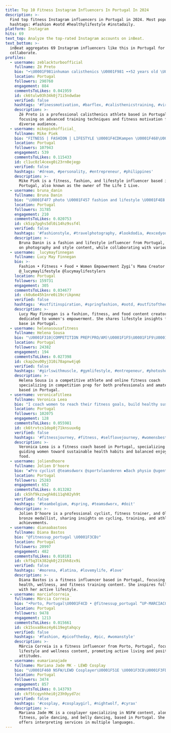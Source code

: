 ```yaml
---
title: Top 10 Fitness Instagram Influencers In Portugal In 2024
description: >-
  Find top fitness Instagram influencers in Portugal in 2024. Most popular
  hashtags: #fashion #ootd #healthylifestyle #instadaily.
platform: Instagram
hits: 69
text_top: Analyze the top-rated Instagram accounts on inBeat.
text_bottom: >-
  inBeat aggregates 69 Instagram influencers like this in Portugal for you to
  collaborate.
profiles:
  - username: zeblackturboofficial
    fullname: Zé Preto
    bio: "➡️\U0001F981inhuman calisthenics \U0001F981 ➡️☀️52 years old \U0001F4AA\U0001F3FF ➡️\U0001F4AApro calisthenics \U0001F4AA ➡️gravity fitness code: ze10"
    location: Portugal
    followers: 290760
    engagement: 884
    commentsToLikes: 0.041959
    id: ck6tulw93h34k0j71i5ndwdae
    verified: false
    hashtags: '#finessmotivation, #barflex, #calisthenicstraining, #viralposts'
    description: >-
      Zé Preto is a professional calisthenics athlete based in Portugal,
      focusing on advanced training techniques and fitness motivation for a
      diverse audience.
  - username: mikepiekofficial_
    fullname: Mike Piek
    bio: "FITNESS | FASHION | LIFESTYLE \U0001F4CDKampen \U0001F468‍\U0001F4BCOwner of @thelifeiliveofficial Collaboration: \U0001F4E9"
    location: Portugal
    followers: 107943
    engagement: 539
    commentsToLikes: 0.115433
    id: cl1uc0zl4cexg0i23rn0ejegp
    verified: false
    hashtags: '#dream, #personality, #entrepreneur, #philippines'
    description: >-
      Mike Piek is a fitness, fashion, and lifestyle influencer based in
      Portugal, also known as the owner of The Life I Live.
  - username: bruna_danin
    fullname: Bruna Danin
    bio: "\U0001F4F7 photo \U0001F457 fashion and lifestyle \U0001F4E8 DM for collaboration \U0001F4E9 Brunadanin@hotmail.com @fitnessup_portugal : UP-BRUNADANIN 15€ desc"
    location: Portugal
    followers: 31785
    engagement: 210
    commentsToLikes: 0.020753
    id: ck5zp7pghs5dl0i14hz9ssf4l
    verified: false
    hashtags: '#fashionstyle, #travelphotography, #lookdodia, #excedyourself'
    description: >-
      Bruna Danin is a fashion and lifestyle influencer from Portugal, focusing
      on photography and style content, while collaborating with various brands.
  - username: _lucymayfinnegan
    fullname: Lucy May Finnegan
    bio: >-
      Fashion • Fitness • Food • Women Empowerment Zygi’s Mama Creator of
      @_lucymaylifestyle @lucymaylifestylers
    location: Portugal
    followers: 159731
    engagement: 305
    commentsToLikes: 0.034677
    id: ck0u6e45h1nre0i19crikpnmz
    verified: false
    hashtags: '#outfitinspiration, #springfashion, #ootd, #outfitoftheday'
    description: >-
      Lucy May Finnegan is a fashion, fitness, and food content creator
      dedicated to women's empowerment. She shares lifestyle insights from her
      base in Portugal.
  - username: helenasousafitness
    fullname: Helena Sousa
    bio: "\U0001F310|COMPETITION PREP(PRO/AM)\U0001F1F5\U0001F1F9\U0001F1EA\U0001F1F8\U0001F1EC\U0001F1E7 \U0001F310|ONLINE FITNESS COACH(lifestyle & athletes) \U0001F469\U0001F3FB‍\U0001F4BC|CEO @hsf.team \U0001F4E9|hsf@helenasousafitness.com \U0001F6CD️|@prozis 10%off:HSOUSA"
    location: Portugal
    followers: 24382
    engagement: 194
    commentsToLikes: 0.027398
    id: ckap2eu00yj310i78apnw4jq6
    verified: false
    hashtags: '#girlswithmuscle, #gymlifestyle, #entrepeneur, #photoshoot'
    description: >-
      Helena Sousa is a competitive athlete and online fitness coach
      specializing in competition prep for both professionals and amateurs,
      based in Portugal.
  - username: veronicafitleea
    fullname: Veronica Leea
    bio: "I coach women to reach their fitness goals, build healthy sustainable habits & enjoy food with no restrictions! ✨\U0001F9C1\U0001F353 ↘️JOIN ONLINE COACHING ↙️"
    location: Portugal
    followers: 102075
    engagement: 128
    commentsToLikes: 0.055981
    id: ck6trvtcs1dop0j71knsuux6g
    verified: false
    hashtags: '#fitnessjourney, #fitness, #selflovejourney, #womensbest'
    description: >-
      Veronica Leea is a fitness coach based in Portugal, specializing in
      guiding women toward sustainable health habits and balanced enjoyment of
      food.
  - username: joliendhoore
    fullname: Jolien D'hoore
    bio: "▪️Pro cyclist @teamsdworx @sportvlaanderen ▪️Bach physio @ugent ▪️Personal trainer @nasm_fitness ▪️Olympic\U0001F949omnium Rio’16 ▪️Ambassador @sobelgium"
    location: Portugal
    followers: 25283
    engagement: 652
    commentsToLikes: 0.013282
    id: ck5hf9kzzwghk0i11qh02yh9t
    verified: false
    hashtags: '#teambelgium, #spring, #teamsdworx, #doit'
    description: >-
      Jolien D'hoore is a professional cyclist, fitness trainer, and Olympic
      bronze medallist, sharing insights on cycling, training, and athletic
      achievements.
  - username: dianaabastoos
    fullname: Diana Bastos
    bio: "@fitnessup_portugal \U0001F3CB‍♀️"
    location: Portugal
    followers: 20997
    engagement: 482
    commentsToLikes: 0.018181
    id: ckf5q3lk382qk0j231hh8zx9i
    verified: false
    hashtags: '#morena, #latina, #lovemylife, #love'
    description: >-
      Diana Bastos is a fitness influencer based in Portugal, focusing on
      health, wellness, and fitness training content. She inspires followers
      with her active lifestyle.
  - username: marciafcorreia_
    fullname: Márcia Correia
    bio: "•Porto, Portugal\U0001F4CD • @fitnessup_portugal “UP-MARCIACORREIA” ❤️ Live, Love & Laugh ❤️"
    location: Portugal
    followers: 9478
    engagement: 1213
    commentsToLikes: 0.015661
    id: ck15sva8kez4y0i19egtahqcy
    verified: false
    hashtags: '#fashion, #picoftheday, #pic, #womanstyle'
    description: >-
      Márcia Correia is a fitness influencer from Porto, Portugal, focusing on
      lifestyle and wellness content, promoting active living and positive
      attitudes.
  - username: eumarianajade
    fullname: Mariana Jade MK - LEWD Cosplay
    bio: "\U0001F460 NSFW/LEWD Cosplayer\U0001F51E \U0001F3CB\U0001F3FD‍♀️ Fitness \U0001F483\U0001F3FD Pole Dancer & Belly Dancer \U0001F4D6 Intérprete \U0001F1E7\U0001F1F7PT/\U0001F1EE\U0001F1F9IT/\U0001F1FA\U0001F1F2EN/\U0001F1EA\U0001F1F8SP \U0001F451 Contato para jobs, feiras e eventos: DM/E-mail"
    location: Portugal
    followers: 3474
    engagement: 857
    commentsToLikes: 0.143793
    id: ckf5tcqynhhei0j23h9yyd7zc
    verified: false
    hashtags: '#cosplay, #cosplaygirl, #nightwolf, #cyrax'
    description: >-
      Mariana Jade MK is a cosplayer specializing in NSFW content, along with
      fitness, pole dancing, and belly dancing, based in Portugal. She also
      offers interpreting services in multiple languages.
---
```



